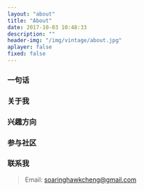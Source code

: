 ```yaml
---
layout: "about"
title: "About"
date: 2017-10-03 10:48:33
description: ""
header-img: "/img/vintage/about.jpg"
aplayer: false
fixed: false
---
```


### 一句话

>

### 关于我

>
>
>

### 兴趣方向

> 

### 参与社区

> 

### 联系我

>Email: soaringhawkcheng@gmail.com

